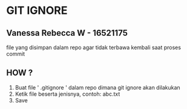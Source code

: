 # GIT IGNORE
## Vanessa Rebecca W - 16521175

<p> file yang disimpan dalam repo agar tidak terbawa kembali saat proses commit</p>

## HOW ?

<ol>
<li>Buat file ' .gitignore ' dalam repo dimana git ignore akan dilakukan</li>
<li>Ketik file beserta jenisnya, contoh: abc.txt</li>
<li>Save</li>
</ol>